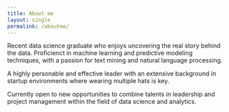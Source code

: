 ```yaml
---
title: About me
layout: single
permalink: /aboutme/
---
```


Recent data science graduate who enjoys uncovering the real story behind the data. Proficienct in machine learning and predictive modeling
techniques, with a passion for text mining and natural language processing. 

A highly personable and effective leader with an extensive background in startup environments where wearing multiple hats is key.

Currently open to new opportunities to combine talents in leadership and project management within the field of data science and analytics.

